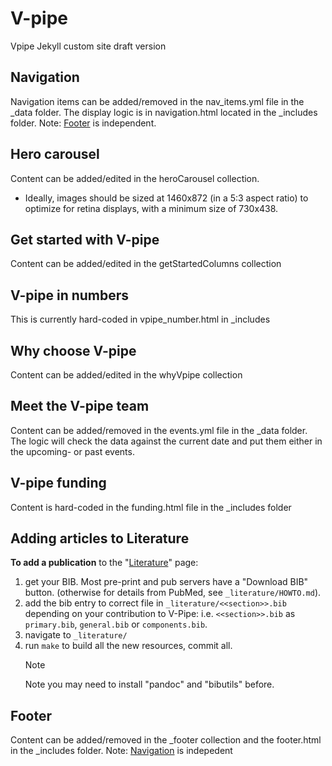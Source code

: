 # V-pipe
Vpipe Jekyll custom site draft version

## Navigation
Navigation items can be added/removed in the nav_items.yml file in the _data folder. The display logic is in navigation.html located in the _includes folder.
Note: [Footer](#footer) is independent.

## Hero carousel
Content can be added/edited in the heroCarousel collection. 
* Ideally, images should be sized at 1460x872 (in a 5:3 aspect ratio) to optimize for retina displays, with a minimum size of 730x438.

## Get started with V-pipe
Content can be added/edited in the getStartedColumns collection

## V-pipe in numbers
This is currently hard-coded in vpipe_number.html in _includes

## Why choose V-pipe
Content can be added/edited in the whyVpipe collection

## Meet the V-pipe team
Content can be added/removed in the events.yml file in the _data folder. The logic will check the data against the current date and put them either in the upcoming- or past events.

## V-pipe funding
Content is hard-coded in the funding.html file in the _includes folder

## Adding articles to Literature

**To add a publication** to the "[Literature](https://cbg-ethz.github.io/V-pipe/literature/)" page:
1) get your BIB.  Most pre-print and pub servers have a "Download BIB" button. (otherwise for details from PubMed, see `_literature/HOWTO.md`).
2) add the bib entry to correct file in `_literature/<<section>>.bib` depending on your contribution to V-Pipe:
   i.e. `<<section>>.bib` as `primary.bib`, `general.bib` or `components.bib`.
3) navigate to `_literature/`
4) run `make` to build all the new resources, commit all.
   > [!NOTE]  
   > Note you may need to install "pandoc" and "bibutils" before.

## Footer
Content can be added/removed in the _footer collection and the footer.html in the _includes folder.
Note: [Navigation](#navigation) is indepedent
